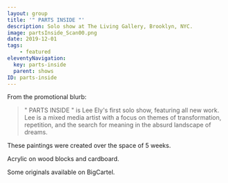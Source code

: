 ```yaml
---
layout: group
title: '" PARTS INSIDE "'
description: Solo show at The Living Gallery, Brooklyn, NYC.
image: partsInside_Scan00.png
date: 2019-12-01
tags:
    - featured
eleventyNavigation:
  key: parts-inside
  parent: shows
ID: parts-inside
---
```


<!-- note: a blank or additional tag breaks the link of library.json -->
From the promotional blurb:

> " PARTS INSIDE " is Lee Ely's first solo show, featuring all new work. Lee is a mixed media artist with a focus on themes of transformation, repetition, and the search for meaning in the absurd landscape of dreams.

These paintings were created over the space of 5 weeks.

Acrylic on wood blocks and cardboard.

Some originals available on BigCartel.